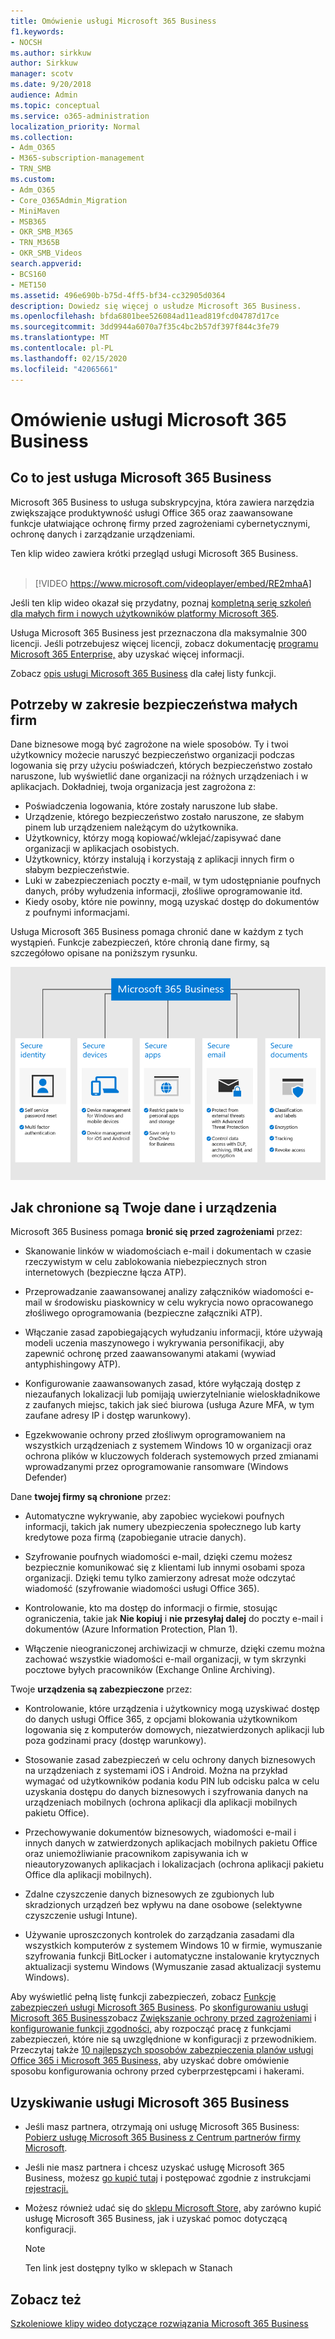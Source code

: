 ```yaml
---
title: Omówienie usługi Microsoft 365 Business
f1.keywords:
- NOCSH
ms.author: sirkkuw
author: Sirkkuw
manager: scotv
ms.date: 9/20/2018
audience: Admin
ms.topic: conceptual
ms.service: o365-administration
localization_priority: Normal
ms.collection:
- Adm_O365
- M365-subscription-management
- TRN_SMB
ms.custom:
- Adm_O365
- Core_O365Admin_Migration
- MiniMaven
- MSB365
- OKR_SMB_M365
- TRN_M365B
- OKR_SMB_Videos
search.appverid:
- BCS160
- MET150
ms.assetid: 496e690b-b75d-4ff5-bf34-cc32905d0364
description: Dowiedz się więcej o usłudze Microsoft 365 Business.
ms.openlocfilehash: bfda6801bee526084ad11ead819fcd04787d17ce
ms.sourcegitcommit: 3dd9944a6070a7f35c4bc2b57df397f844c3fe79
ms.translationtype: MT
ms.contentlocale: pl-PL
ms.lasthandoff: 02/15/2020
ms.locfileid: "42065661"
---
```

# <a name="overview-of-microsoft-365-business"></a>Omówienie usługi Microsoft 365 Business

## <a name="what-is-microsoft-365-business"></a>Co to jest usługa Microsoft 365 Business

Microsoft 365 Business to usługa subskrypcyjna, która zawiera narzędzia zwiększające produktywność usługi Office 365 oraz zaawansowane funkcje ułatwiające ochronę firmy przed zagrożeniami cybernetycznymi, ochronę danych i zarządzanie urządzeniami.

Ten klip wideo zawiera krótki przegląd usługi Microsoft 365 Business.<br><br>

> [!VIDEO https://www.microsoft.com/videoplayer/embed/RE2mhaA] 
  
Jeśli ten klip wideo okazał się przydatny, poznaj [kompletną serię szkoleń dla małych firm i nowych użytkowników platformy Microsoft 365](https://support.office.com/article/6ab4bbcd-79cf-4000-a0bd-d42ce4d12816). 

Usługa Microsoft 365 Business jest przeznaczona dla maksymalnie 300 licencji. Jeśli potrzebujesz więcej licencji, zobacz dokumentację [programu Microsoft 365 Enterprise,](https://go.microsoft.com/fwlink/p/?linkid=860986) aby uzyskać więcej informacji.

Zobacz [opis usługi Microsoft 365 Business](https://docs.microsoft.com/office365/servicedescriptions/microsoft-365-service-descriptions/microsoft-365-business-service-description) dla całej listy funkcji.
  
## <a name="small-business-security-needs"></a>Potrzeby w zakresie bezpieczeństwa małych firm

Dane biznesowe mogą być zagrożone na wiele sposobów. Ty i twoi użytkownicy możecie naruszyć bezpieczeństwo organizacji podczas logowania się przy użyciu poświadczeń, których bezpieczeństwo zostało naruszone, lub wyświetlić dane organizacji na różnych urządzeniach i w aplikacjach. Dokładniej, twoja organizacja jest zagrożona z:

- Poświadczenia logowania, które zostały naruszone lub słabe.
- Urządzenie, którego bezpieczeństwo zostało naruszone, ze słabym pinem lub urządzeniem należącym do użytkownika.
- Użytkownicy, którzy mogą kopiować/wklejać/zapisywać dane organizacji w aplikacjach osobistych.
- Użytkownicy, którzy instalują i korzystają z aplikacji innych firm o słabym bezpieczeństwie.
- Luki w zabezpieczeniach poczty e-mail, w tym udostępnianie poufnych danych, próby wyłudzenia informacji, złośliwe oprogramowanie itd.
- Kiedy osoby, które nie powinny, mogą uzyskać dostęp do dokumentów z poufnymi informacjami.

Usługa Microsoft 365 Business pomaga chronić dane w każdym z tych wystąpień. Funkcje zabezpieczeń, które chronią dane firmy, są szczegółowo opisane na poniższym rysunku.

![Rysunek, który pokazuje, jak M365B chroni Twoją firmę.](../media/m365businessvalueadd.png)

## <a name="how-your-data-and-devices-are-protected"></a>Jak chronione są Twoje dane i urządzenia

Microsoft 365 Business pomaga **bronić się przed zagrożeniami** przez:

- Skanowanie linków w wiadomościach e-mail i dokumentach w czasie rzeczywistym w celu zablokowania niebezpiecznych stron internetowych (bezpieczne łącza ATP).

- Przeprowadzanie zaawansowanej analizy załączników wiadomości e-mail w środowisku piaskownicy w celu wykrycia nowo opracowanego złośliwego oprogramowania (bezpieczne załączniki ATP). 

- Włączanie zasad zapobiegających wyłudzaniu informacji, które używają modeli uczenia maszynowego i wykrywania personifikacji, aby zapewnić ochronę przed zaawansowanymi atakami (wywiad antyphishingowy ATP). 

- Konfigurowanie zaawansowanych zasad, które wyłączają dostęp z niezaufanych lokalizacji lub pomijają uwierzytelnianie wieloskładnikowe z zaufanych miejsc, takich jak sieć biurowa (usługa Azure MFA, w tym zaufane adresy IP i dostęp warunkowy). 

- Egzekwowanie ochrony przed złośliwym oprogramowaniem na wszystkich urządzeniach z systemem Windows 10 w organizacji oraz ochrona plików w kluczowych folderach systemowych przed zmianami wprowadzanymi przez oprogramowanie ransomware (Windows Defender)

Dane **twojej firmy są chronione** przez:

- Automatyczne wykrywanie, aby zapobiec wyciekowi poufnych informacji, takich jak numery ubezpieczenia społecznego lub karty kredytowe poza firmą (zapobieganie utracie danych). 

- Szyfrowanie poufnych wiadomości e-mail, dzięki czemu możesz bezpiecznie komunikować się z klientami lub innymi osobami spoza organizacji. Dzięki temu tylko zamierzony adresat może odczytać wiadomość (szyfrowanie wiadomości usługi Office 365).

- Kontrolowanie, kto ma dostęp do informacji o firmie, stosując ograniczenia, takie jak **Nie kopiuj** i **nie przesyłaj dalej** do poczty e-mail i dokumentów (Azure Information Protection, Plan 1).

- Włączenie nieograniczonej archiwizacji w chmurze, dzięki czemu można zachować wszystkie wiadomości e-mail organizacji, w tym skrzynki pocztowe byłych pracowników (Exchange Online Archiving).

Twoje **urządzenia są zabezpieczone** przez:

- Kontrolowanie, które urządzenia i użytkownicy mogą uzyskiwać dostęp do danych usługi Office 365, z opcjami blokowania użytkownikom logowania się z komputerów domowych, niezatwierdzonych aplikacji lub poza godzinami pracy (dostęp warunkowy).

- Stosowanie zasad zabezpieczeń w celu ochrony danych biznesowych na urządzeniach z systemami iOS i Android. Można na przykład wymagać od użytkowników podania kodu PIN lub odcisku palca w celu uzyskania dostępu do danych biznesowych i szyfrowania danych na urządzeniach mobilnych (ochrona aplikacji dla aplikacji mobilnych pakietu Office).

- Przechowywanie dokumentów biznesowych, wiadomości e-mail i innych danych w zatwierdzonych aplikacjach mobilnych pakietu Office oraz uniemożliwianie pracownikom zapisywania ich w nieautoryzowanych aplikacjach i lokalizacjach (ochrona aplikacji pakietu Office dla aplikacji mobilnych).

- Zdalne czyszczenie danych biznesowych ze zgubionych lub skradzionych urządzeń bez wpływu na dane osobowe (selektywne czyszczenie usługi Intune).

- Używanie uproszczonych kontrolek do zarządzania zasadami dla wszystkich komputerów z systemem Windows 10 w firmie, wymuszanie szyfrowania funkcji BitLocker i automatyczne instalowanie krytycznych aktualizacji systemu Windows (Wymuszanie zasad aktualizacji systemu Windows).

Aby wyświetlić pełną listę funkcji zabezpieczeń, zobacz [Funkcje zabezpieczeń usługi Microsoft 365 Business](security-features.md). Po [skonfigurowaniu usługi Microsoft 365 Business](set-up.md)zobacz [Zwiększanie ochrony przed zagrożeniami](increase-threat-protection.md) i [konfigurowanie funkcji zgodności,](set-up-compliance.md) aby rozpocząć pracę z funkcjami zabezpieczeń, które nie są uwzględnione w konfiguracji z przewodnikiem. Przeczytaj także [10 najlepszych sposobów zabezpieczenia planów usługi Office 365 i Microsoft 365 Business,](https://docs.microsoft.com/office365/admin/security-and-compliance/secure-your-business-data) aby uzyskać dobre omówienie sposobu konfigurowania ochrony przed cyberprzestępcami i hakerami.

## <a name="get-microsoft-365-business"></a>Uzyskiwanie usługi Microsoft 365 Business

- Jeśli masz partnera, otrzymają oni usługę Microsoft 365 Business: [Pobierz usługę Microsoft 365 Business z Centrum partnerów firmy Microsoft](get-microsoft-365-business.md#get-microsoft-365-business-from-microsoft-partner-center).

- Jeśli nie masz partnera i chcesz uzyskać usługę Microsoft 365 Business, możesz [go kupić tutaj](https://www.microsoft.com/microsoft-365/business) i postępować zgodnie z instrukcjami [rejestracji.](sign-up.md)

- Możesz również udać się do [sklepu Microsoft Store,](https://www.microsoft.com/en-us/store/locations/find-a-store?icid=gm_fy18_hol_bopis_feature3&CustomerIntent=Consumer) aby zarówno kupić usługę Microsoft 365 Business, jak i uzyskać pomoc dotyczącą konfiguracji.

    > [!NOTE]
    > Ten link jest dostępny tylko w sklepach w Stanach

## <a name="see-also"></a>Zobacz też

[Szkoleniowe klipy wideo dotyczące rozwiązania Microsoft 365 Business](https://support.office.com/article/6ab4bbcd-79cf-4000-a0bd-d42ce4d12816)
